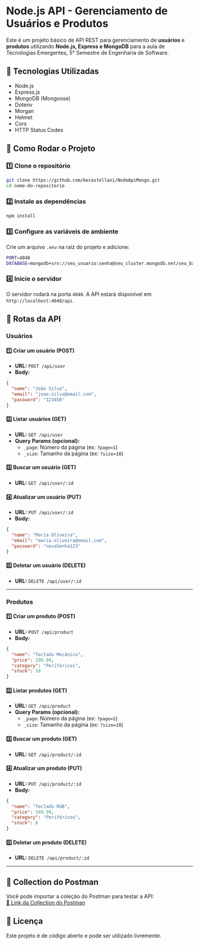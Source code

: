 # Node.js API - Gerenciamento de Usuários e Produtos

Este é um projeto básico de API REST para gerenciamento de **usuários** e **produtos** utilizando **Node.js, Express e MongoDB** para a aula de Tecnologias Emergentes, 5° Semestre de Engenharia de Software.

## 🚀 Tecnologias Utilizadas
- Node.js
- Express.js
- MongoDB (Mongoose)
- Dotenv
- Morgan
- Helmet
- Cors
- HTTP Status Codes

## 📌 Como Rodar o Projeto

### 1️⃣ Clone o repositório
```sh
git clone https://github.com/becastellani/NodeApiMongo.git
cd nome-do-repositorio
```

### 2️⃣ Instale as dependências
```sh
npm install
```

### 3️⃣ Configure as variáveis de ambiente
Crie um arquivo `.env` na raiz do projeto e adicione:
```sh
PORT=4040
DATABASE=mongodb+srv://seu_usuario:senha@seu_cluster.mongodb.net/seu_banco
```

### 4️⃣ Inicie o servidor
O servidor rodará na porta `4040`. A API estará disponível em `http://localhost:4040/api`.

## 📌 Rotas da API

### **Usuários**

#### 1️⃣ Criar um usuário (POST)
- **URL:** `POST /api/user`
- **Body:**
```json
{
  "name": "João Silva",
  "email": "joao.silva@email.com",
  "password": "123456"
}
```

#### 2️⃣ Listar usuários (GET)
- **URL:** `GET /api/user`
- **Query Params (opcional):**  
  - `_page`: Número da página (ex: `?page=1`)
  - `_size`: Tamanho da página (ex: `?size=10`)

#### 3️⃣ Buscar um usuário (GET)
- **URL:** `GET /api/user/:id`

#### 4️⃣ Atualizar um usuário (PUT)
- **URL:** `PUT /api/user/:id`
- **Body:**
```json
{
  "name": "Maria Oliveira",
  "email": "maria.oliveira@email.com",
  "password": "novaSenha123"
}
```

#### 5️⃣ Deletar um usuário (DELETE)
- **URL:** `DELETE /api/user/:id`

---

### **Produtos**

#### 1️⃣ Criar um produto (POST)
- **URL:** `POST /api/product`
- **Body:**
```json
{
  "name": "Teclado Mecânico",
  "price": 299.99,
  "category": "Periféricos",
  "stock": 10
}
```

#### 2️⃣ Listar produtos (GET)
- **URL:** `GET /api/product`
- **Query Params (opcional):**  
  - `_page`: Número da página (ex: `?page=1`)
  - `_size`: Tamanho da página (ex: `?size=10`)

#### 3️⃣ Buscar um produto (GET)
- **URL:** `GET /api/product/:id`

#### 4️⃣ Atualizar um produto (PUT)
- **URL:** `PUT /api/product/:id`
- **Body:**
```json
{
  "name": "Teclado RGB",
  "price": 349.99,
  "category": "Periféricos",
  "stock": 8
}
```

#### 5️⃣ Deletar um produto (DELETE)
- **URL:** `DELETE /api/product/:id`

---

## 📌 Collection do Postman
Você pode importar a coleção do Postman para testar a API:  
[🔗 Link da Collection do Postman](https://documenter.getpostman.com/view/28679390/2sAYdoG8Aw)

## 📌 Licença
Este projeto é de código aberto e pode ser utilizado livremente.
